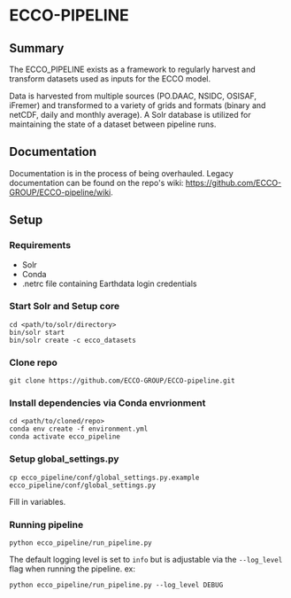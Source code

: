 # ECCO-PIPELINE

## Summary
The ECCO_PIPELINE exists as a framework to regularly harvest and transform datasets used as inputs for the ECCO model. 

Data is harvested from multiple sources (PO.DAAC, NSIDC, OSISAF, iFremer) and transformed to a variety of grids and formats (binary and netCDF, daily and monthly average). A Solr database is utilized for maintaining the state of a dataset between pipeline runs.

## Documentation
Documentation is in the process of being overhauled. Legacy documentation can be found on the repo's wiki: https://github.com/ECCO-GROUP/ECCO-pipeline/wiki. 

## Setup

### Requirements
- Solr
- Conda
- .netrc file containing Earthdata login credentials

### Start Solr and Setup core
```
cd <path/to/solr/directory>
bin/solr start
bin/solr create -c ecco_datasets
```

### Clone repo
```
git clone https://github.com/ECCO-GROUP/ECCO-pipeline.git
```

### Install dependencies via Conda envrionment 
```
cd <path/to/cloned/repo>
conda env create -f environment.yml
conda activate ecco_pipeline
```

### Setup global_settings.py
```
cp ecco_pipeline/conf/global_settings.py.example ecco_pipeline/conf/global_settings.py
```
Fill in variables.

### Running pipeline
```
python ecco_pipeline/run_pipeline.py
```

The default logging level is set to `info` but is adjustable via the `--log_level` flag when running the pipeline. ex:
```
python ecco_pipeline/run_pipeline.py --log_level DEBUG
```
